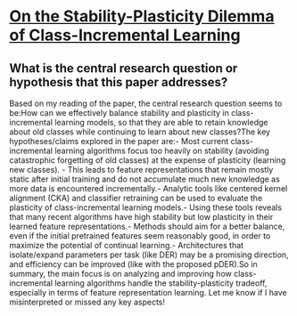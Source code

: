 # [On the Stability-Plasticity Dilemma of Class-Incremental Learning](https://arxiv.org/abs/2304.01663)

## What is the central research question or hypothesis that this paper addresses?

Based on my reading of the paper, the central research question seems to be:How can we effectively balance stability and plasticity in class-incremental learning models, so that they are able to retain knowledge about old classes while continuing to learn about new classes?The key hypotheses/claims explored in the paper are:- Most current class-incremental learning algorithms focus too heavily on stability (avoiding catastrophic forgetting of old classes) at the expense of plasticity (learning new classes). - This leads to feature representations that remain mostly static after initial training and do not accumulate much new knowledge as more data is encountered incrementally.- Analytic tools like centered kernel alignment (CKA) and classifier retraining can be used to evaluate the plasticity of class-incremental learning models.- Using these tools reveals that many recent algorithms have high stability but low plasticity in their learned feature representations.- Methods should aim for a better balance, even if the initial pretrained features seem reasonably good, in order to maximize the potential of continual learning.- Architectures that isolate/expand parameters per task (like DER) may be a promising direction, and efficiency can be improved (like with the proposed pDER).So in summary, the main focus is on analyzing and improving how class-incremental learning algorithms handle the stability-plasticity tradeoff, especially in terms of feature representation learning. Let me know if I have misinterpreted or missed any key aspects!
